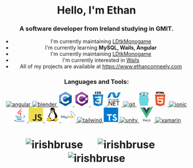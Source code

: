 <h1 align="center">Hello, I'm Ethan</h1>
<h3 align="center">A software developer from Ireland studying in GMIT.</h3>

<ul align="center">
  <li>
    I'm currently maintaining
    <a href="https://github.com/IrishBruse/LDtkMonogame">LDtkMonogame</a>
  </li>
  <li>I'm currently learning <b> MySQL, Wails, Angular</b></li>
  <li>
    I'm currently maintaining
    <a href="https://github.com/IrishBruse/LDtkMonogame">LDtkMonogame</a>
  </li>
  <li>
    I'm currently interested in
    <a href="https://github.com/wailsapp/wails">Wails</a>
  </li>
  <li>
    All of my projects are available at
    <a href="https://www.ethanconneely.com">https://www.ethanconneely.com</a>
  </li>
</ul>

<div align="center">
  <h3 align="center">Languages and Tools:</h3>
  <p align="center">
    <a href="https://angular.io">
      <img
        src="https://angular.io/assets/images/logos/angular/angular.svg"
        alt="angular"
        width="40"
        height="40"
      />
    </a>
    <a href="https://www.blender.org/" target="_blank" rel="noreferrer">
      <img
        src="https://download.blender.org/branding/community/blender_community_badge_white.svg"
        alt="blender"
        width="40"
        height="40"
      />
    </a>
    <a href="https://www.cprogramming.com/" target="_blank" rel="noreferrer">
      <img
        src="https://raw.githubusercontent.com/devicons/devicon/master/icons/c/c-original.svg"
        alt="c"
        width="40"
        height="40"
      />
    </a>
    <a href="https://www.w3schools.com/cs/" target="_blank" rel="noreferrer">
      <img
        src="https://raw.githubusercontent.com/devicons/devicon/master/icons/csharp/csharp-original.svg"
        alt="csharp"
        width="40"
        height="40"
      />
    </a>
    <a href="https://www.w3schools.com/css/" target="_blank" rel="noreferrer">
      <img
        src="https://raw.githubusercontent.com/devicons/devicon/master/icons/css3/css3-original-wordmark.svg"
        alt="css3"
        width="40"
        height="40"
      />
    </a>
    <a href="https://dotnet.microsoft.com/" target="_blank" rel="noreferrer">
      <img
        src="https://raw.githubusercontent.com/devicons/devicon/master/icons/dot-net/dot-net-original-wordmark.svg"
        alt="dotnet"
        width="40"
        height="40"
      />
    </a>
    <a href="https://git-scm.com/" target="_blank" rel="noreferrer">
      <img
        src="https://www.vectorlogo.zone/logos/git-scm/git-scm-icon.svg"
        alt="git"
        width="40"
        height="40"
      />
    </a>
    <a href="https://golang.org" target="_blank" rel="noreferrer">
      <img
        src="https://raw.githubusercontent.com/devicons/devicon/master/icons/go/go-original.svg"
        alt="go"
        width="40"
        height="40"
      />
    </a>
    <a href="https://www.w3.org/html/" target="_blank" rel="noreferrer">
      <img
        src="https://raw.githubusercontent.com/devicons/devicon/master/icons/html5/html5-original-wordmark.svg"
        alt="html5"
        width="40"
        height="40"
      />
    </a>
    <a href="https://ionicframework.com" target="_blank" rel="noreferrer">
      <img
        src="https://upload.wikimedia.org/wikipedia/commons/d/d1/Ionic_Logo.svg"
        alt="ionic"
        width="40"
        height="40"
      />
    </a>
    <a href="https://www.java.com" target="_blank" rel="noreferrer">
      <img
        src="https://raw.githubusercontent.com/devicons/devicon/master/icons/java/java-original.svg"
        alt="java"
        width="40"
        height="40"
      />
    </a>
    <a
      href="https://developer.mozilla.org/en-US/docs/Web/JavaScript"
      target="_blank"
      rel="noreferrer"
    >
      <img
        src="https://raw.githubusercontent.com/devicons/devicon/master/icons/javascript/javascript-original.svg"
        alt="javascript"
        width="40"
        height="40"
      />
    </a>
    <a href="https://www.linux.org/" target="_blank" rel="noreferrer">
      <img
        src="https://raw.githubusercontent.com/devicons/devicon/master/icons/linux/linux-original.svg"
        alt="linux"
        width="40"
        height="40"
      />
    </a>
    <a href="https://www.mysql.com/" target="_blank" rel="noreferrer">
      <img
        src="https://raw.githubusercontent.com/devicons/devicon/master/icons/mysql/mysql-original-wordmark.svg"
        alt="mysql"
        width="40"
        height="40"
      />
    </a>
    <a href="https://tailwindcss.com/" target="_blank" rel="noreferrer">
      <img
        src="https://www.vectorlogo.zone/logos/tailwindcss/tailwindcss-icon.svg"
        alt="tailwind"
        width="40"
        height="40"
      />
    </a>
    <a href="https://www.typescriptlang.org/" target="_blank" rel="noreferrer">
      <img
        src="https://raw.githubusercontent.com/devicons/devicon/master/icons/typescript/typescript-original.svg"
        alt="typescript"
        width="40"
        height="40"
      />
    </a>
    <a href="https://unity.com/" target="_blank" rel="noreferrer">
      <img
        src="https://www.vectorlogo.zone/logos/unity3d/unity3d-icon.svg"
        alt="unity"
        width="40"
        height="40"
      />
    </a>
    <a href="https://vuejs.org/" target="_blank" rel="noreferrer">
      <img
        src="https://raw.githubusercontent.com/devicons/devicon/master/icons/vuejs/vuejs-original-wordmark.svg"
        alt="vuejs"
        width="40"
        height="40"
      />
    </a>
    <a
      href="https://dotnet.microsoft.com/apps/xamarin"
      target="_blank"
      rel="noreferrer"
    >
      <img
        src="https://raw.githubusercontent.com/detain/svg-logos/780f25886640cef088af994181646db2f6b1a3f8/svg/xamarin.svg"
        alt="xamarin"
        width="40"
        height="40"
      />
    </a>
  </p>
  <h1>
    <img
      align="center"
      src="https://github-readme-stats.vercel.app/api?username=irishbruse&show_icons=true&locale=en&hide_rank=true&theme=dark&bg_color=00000000&text_color=ffffff&hide_border=true"
      alt="irishbruse"
    />
    &nbsp;&nbsp;&nbsp;&nbsp;
    <img
      align="center"
      src="https://github-readme-streak-stats.herokuapp.com/?user=irishbruse&"
      alt="irishbruse"
    />
    &nbsp;&nbsp;&nbsp;&nbsp;
    <img
      align="center"
      src="https://github-readme-stats.vercel.app/api/top-langs?username=irishbruse&show_icons=true&locale=en&layout=compact&theme=dark&bg_color=00000000&text_color=ffffff&hide_border=true"
      alt="irishbruse"
    />
  </h1>
</div>
